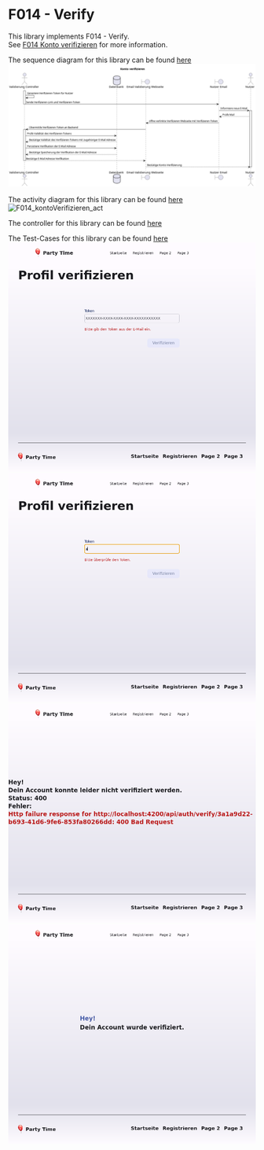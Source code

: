 # F014 - Verify

This library implements F014 - Verify.  
See [F014 Konto verifizieren](https://github.com/party-time-2/party-time/issues/14) for more information.

The sequence diagram for this library can be found [here](/docs/F014/F014_kontoVerifizieren_seq.plantuml)
![F014_kontoVerifizieren_seq](/docs/PNG/F014/F014_kontoVerifizieren_seq.png)

The activity diagram for this library can be found [here](/docs/F014/F014_kontoVerifizieren_act.plantuml)
![F014_kontoVerifizieren_act](/docs/PNG/F010/F010_kontoVerifizieren_act.png)

The controller for this library can be found [here](/apps/party-time-backend/src/main/java/com/partytime/api/controller/AuthController.java)

The Test-Cases for this library can be found [here](/apps/party-time-frontend-e2e/src/e2e/verify.cy.ts)
![token_required](/docs/PNG/F014/Tests/party-time-verify-error-token%20--%20should%20show%20token_required.png)
![token_invalid](/docs/PNG/F014/Tests/party-time-verify-error-token%20--%20should%20show%20token_invalid.png)
![verify_error](/docs/PNG/F014/Tests/party-time-verify%20--%20should%20show%20verify_error.png)
![verify_success](/docs/PNG/F014/Tests/party-time-verify%20--%20should%20show%20verify_success.png)
